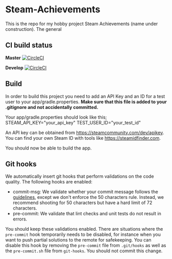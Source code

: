 # Steam-Achievements

This is the repo for my hobby project Steam Achievements (name under construction). The general 

## CI build status

<strong>Master</strong>
[![CircleCI](https://circleci.com/gh/PatrickvdGraaf/Steam-Achievements/tree/master.svg?style=svg)](https://circleci.com/gh/PatrickvdGraaf/Steam-Achievements/tree/master)

<strong>Develop</strong>
[![CircleCI](https://circleci.com/gh/PatrickvdGraaf/Steam-Achievements/tree/develop.svg?style=svg)](https://circleci.com/gh/PatrickvdGraaf/Steam-Achievements/tree/develop)


## Build

In order to build this project you need to add an API Key and an ID for a test user to your 
app/gradle.properties. <strong>Make sure that this file is added to your .gitignore and not 
accidentally committed.</strong>

Your app/gradle.properties should look like this; 
STEAM_API_KEY="your_api_key"
TEST_USER_ID="your_test_id"

An API key can be obtained from https://steamcommunity.com/dev/apikey.
You can find your own Steam ID with tools like https://steamidfinder.com.

You should now be able to build the app.


## Git hooks

We automatically insert git hooks that perform validations on the code quality. The following hooks 
are enabled:

- commit-msg: We validate whether your commit message follows the [guidelines](https://github.com/tommarshall/git-good-commit),
except we don't enforce the 50 characters rule. Instead, we recommend shooting for 50 characters but 
have a hard limit of 72 characters.
- pre-commit: We validate that lint checks and unit tests do not result in errors.

You should keep these validations enabled. There are situations where the `pre-commit` hook 
temporarily needs to be disabled, for instance when you want to push partial solutions to the remote 
for safekeeping. You can disable this hook by removing the `pre-commit` file from `.git/hooks` 
as well as the `pre-commit.sh` file from `git-hooks`. You should not commit this change.
